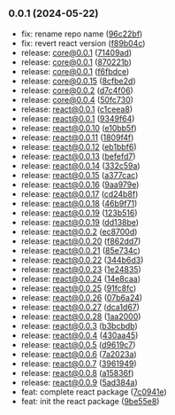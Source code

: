 ## <small>0.0.1 (2024-05-22)</small>

* fix: rename repo name ([96c22bf](https://github.com/alirezahematidev/treekit/commit/96c22bf))
* fix: revert react version ([f89b04c](https://github.com/alirezahematidev/treekit/commit/f89b04c))
* release: core@0.0.1 ([71409ad](https://github.com/alirezahematidev/treekit/commit/71409ad))
* release: core@0.0.1 ([870221b](https://github.com/alirezahematidev/treekit/commit/870221b))
* release: core@0.0.1 ([f6fbdce](https://github.com/alirezahematidev/treekit/commit/f6fbdce))
* release: core@0.0.15 ([8cfbe2d](https://github.com/alirezahematidev/treekit/commit/8cfbe2d))
* release: core@0.0.2 ([d7c4f06](https://github.com/alirezahematidev/treekit/commit/d7c4f06))
* release: core@0.0.4 ([50fc730](https://github.com/alirezahematidev/treekit/commit/50fc730))
* release: react@0.0.1 ([c1ceea8](https://github.com/alirezahematidev/treekit/commit/c1ceea8))
* release: react@0.0.1 ([9349f64](https://github.com/alirezahematidev/treekit/commit/9349f64))
* release: react@0.0.10 ([e10bb5f](https://github.com/alirezahematidev/treekit/commit/e10bb5f))
* release: react@0.0.11 ([1809f4f](https://github.com/alirezahematidev/treekit/commit/1809f4f))
* release: react@0.0.12 ([eb1bbf6](https://github.com/alirezahematidev/treekit/commit/eb1bbf6))
* release: react@0.0.13 ([befefd7](https://github.com/alirezahematidev/treekit/commit/befefd7))
* release: react@0.0.14 ([332c59a](https://github.com/alirezahematidev/treekit/commit/332c59a))
* release: react@0.0.15 ([a377cac](https://github.com/alirezahematidev/treekit/commit/a377cac))
* release: react@0.0.16 ([9aa979e](https://github.com/alirezahematidev/treekit/commit/9aa979e))
* release: react@0.0.17 ([cd24b8f](https://github.com/alirezahematidev/treekit/commit/cd24b8f))
* release: react@0.0.18 ([46b9f71](https://github.com/alirezahematidev/treekit/commit/46b9f71))
* release: react@0.0.19 ([123b516](https://github.com/alirezahematidev/treekit/commit/123b516))
* release: react@0.0.19 ([dd138be](https://github.com/alirezahematidev/treekit/commit/dd138be))
* release: react@0.0.2 ([ec8700d](https://github.com/alirezahematidev/treekit/commit/ec8700d))
* release: react@0.0.20 ([f862dd7](https://github.com/alirezahematidev/treekit/commit/f862dd7))
* release: react@0.0.21 ([85e734c](https://github.com/alirezahematidev/treekit/commit/85e734c))
* release: react@0.0.22 ([344b6d3](https://github.com/alirezahematidev/treekit/commit/344b6d3))
* release: react@0.0.23 ([1e24835](https://github.com/alirezahematidev/treekit/commit/1e24835))
* release: react@0.0.24 ([14e8caa](https://github.com/alirezahematidev/treekit/commit/14e8caa))
* release: react@0.0.25 ([91fc8fc](https://github.com/alirezahematidev/treekit/commit/91fc8fc))
* release: react@0.0.26 ([07b6a24](https://github.com/alirezahematidev/treekit/commit/07b6a24))
* release: react@0.0.27 ([dca1d67](https://github.com/alirezahematidev/treekit/commit/dca1d67))
* release: react@0.0.28 ([1aa2000](https://github.com/alirezahematidev/treekit/commit/1aa2000))
* release: react@0.0.3 ([b3bcbdb](https://github.com/alirezahematidev/treekit/commit/b3bcbdb))
* release: react@0.0.4 ([430aa45](https://github.com/alirezahematidev/treekit/commit/430aa45))
* release: react@0.0.5 ([d9619c7](https://github.com/alirezahematidev/treekit/commit/d9619c7))
* release: react@0.0.6 ([7a2023a](https://github.com/alirezahematidev/treekit/commit/7a2023a))
* release: react@0.0.7 ([3961949](https://github.com/alirezahematidev/treekit/commit/3961949))
* release: react@0.0.8 ([a15836f](https://github.com/alirezahematidev/treekit/commit/a15836f))
* release: react@0.0.9 ([5ad384a](https://github.com/alirezahematidev/treekit/commit/5ad384a))
* feat: complete react package ([7c0941e](https://github.com/alirezahematidev/treekit/commit/7c0941e))
* feat: init the react package ([9be55e8](https://github.com/alirezahematidev/treekit/commit/9be55e8))



